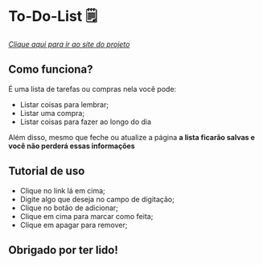 # To-Do-List 🗒️

*[Clique aqui para ir ao site do projeto](https://willamesbarbosa.github.io/To-Do-List/)*

## Como funciona?
É uma lista de tarefas ou compras nela você pode:

* Listar coisas para lembrar;
* Listar uma compra;
* Listar coisas para fazer ao longo do dia

Além disso, mesmo que feche ou atualize a página **a lista ficarão salvas e você não perderá essas informações**

## Tutorial de uso

* Clique no link lá em cima;
* Digite algo que deseja no campo de digitação;
* Clique no botão de adicionar;
* Clique em cima para marcar como feita;
* Clique em apagar para remover;

## Obrigado por ter lido!

